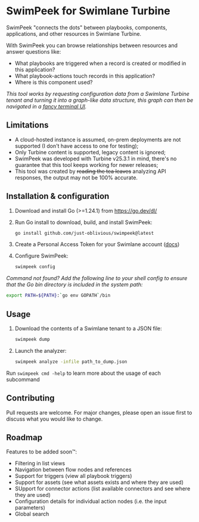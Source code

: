 # SwimPeek for Swimlane Turbine

SwimPeek "connects the dots" between playbooks, components, applications, and other resources in Swimlane Turbine.

With SwimPeek you can browse relationships between resources and answer questions like:
- What playbooks are triggered when a record is created or modified in this application?
- What playbook-actions touch records in this application?
- Where is this component used?

*This tool works by requesting configuration data from a Swimlane Turbine tenant and turning it into a graph-like data structure, this graph can then be navigated in a [fancy terminal UI](https://charm.land/).*


## Limitations

- A cloud-hosted instance is assumed, on-prem deployments are not supported (I don't have access to one for testing);
- Only Turbine content is supported, legacy content is ignored;
- SwimPeek was developed with Turbine v25.3.1 in mind, there's no guarantee that this tool keeps working for newer releases;
- This tool was created by ~~reading the tea leaves~~ analyzing API responses, the output may not be 100% accurate.


## Installation & configuration

1.  Download and install Go (>=1.24.1) from https://go.dev/dl/

1.  Run Go install to download, build, and install SwimPeek:
    ```sh
    go install github.com/just-oblivious/swimpeek@latest
    ```

1. Create a Personal Access Token for your Swimlane account ([docs](https://docs.swimlane.com/docs/introduction/customize-your-user-profile.htm))

1.  Configure SwimPeek:
    ```sh
    swimpeek config
    ```

*Command not found?
Add the following line to your shell config to ensure that the Go bin directory is included in the system path:*
  ```sh
  export PATH=${PATH}:`go env GOPATH`/bin
  ```


## Usage

1.  Download the contents of a Swimlane tenant to a JSON file:
    ```sh
    swimpeek dump
    ```

1.  Launch the analyzer:
    ```sh
    swimpeek analyze -infile path_to_dump.json
    ```

Run `swimpeek cmd -help` to learn more about the usage of each subcommand


## Contributing

Pull requests are welcome. For major changes, please open an issue first to discuss what you would like to change.


## Roadmap

Features to be added soon™:

- Filtering in list views
- Navigation between flow nodes and references
- Support for triggers (view all playbook triggers)
- Support for assets (see what assets exists and where they are used)
- SUpport for connector actions (list available connectors and see where they are used)
- Configuration details for individual action nodes (i.e. the input parameters)
- Global search
